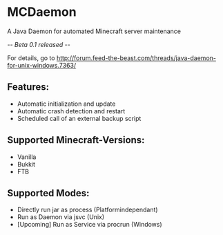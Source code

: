 MCDaemon
========

A Java Daemon for automated Minecraft server maintenance

_-- Beta 0.1 released --_

For details, go to http://forum.feed-the-beast.com/threads/java-daemon-for-unix-windows.7363/


Features:
---------

-	Automatic initialization and update
-	Automatic crash detection and restart
-	Scheduled call of an external backup script


Supported Minecraft-Versions:
-----------------------------

-	Vanilla
-	Bukkit
-	FTB


Supported Modes:
----------------

- Directly run jar as process (Platformindependant)
- Run as Daemon via jsvc (Unix)
- [Upcoming] Run as Service via procrun (Windows)
